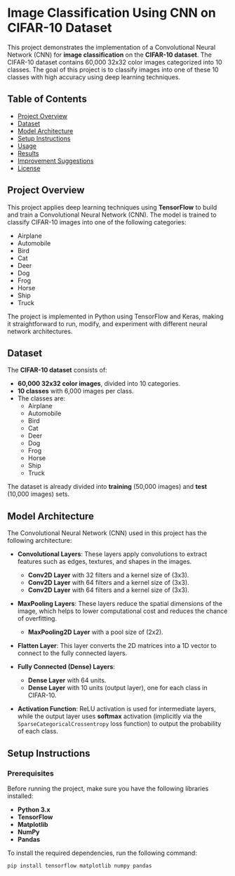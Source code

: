 # Image Classification Using CNN on CIFAR-10 Dataset

This project demonstrates the implementation of a Convolutional Neural Network (CNN) for **image classification** on the **CIFAR-10 dataset**. The CIFAR-10 dataset contains 60,000 32x32 color images categorized into 10 classes. The goal of this project is to classify images into one of these 10 classes with high accuracy using deep learning techniques.

## Table of Contents
- [Project Overview](#project-overview)
- [Dataset](#dataset)
- [Model Architecture](#model-architecture)
- [Setup Instructions](#setup-instructions)
- [Usage](#usage)
- [Results](#results)
- [Improvement Suggestions](#improvement-suggestions)
- [License](#license)

## Project Overview

This project applies deep learning techniques using **TensorFlow** to build and train a Convolutional Neural Network (CNN). The model is trained to classify CIFAR-10 images into one of the following categories:
- Airplane
- Automobile
- Bird
- Cat
- Deer
- Dog
- Frog
- Horse
- Ship
- Truck

The project is implemented in Python using TensorFlow and Keras, making it straightforward to run, modify, and experiment with different neural network architectures.

## Dataset

The **CIFAR-10 dataset** consists of:
- **60,000 32x32 color images**, divided into 10 categories.
- **10 classes** with 6,000 images per class.
- The classes are:
  - Airplane
  - Automobile
  - Bird
  - Cat
  - Deer
  - Dog
  - Frog
  - Horse
  - Ship
  - Truck

The dataset is already divided into **training** (50,000 images) and **test** (10,000 images) sets.

## Model Architecture

The Convolutional Neural Network (CNN) used in this project has the following architecture:

- **Convolutional Layers**: These layers apply convolutions to extract features such as edges, textures, and shapes in the images.
  - **Conv2D Layer** with 32 filters and a kernel size of (3x3).
  - **Conv2D Layer** with 64 filters and a kernel size of (3x3).
  - **Conv2D Layer** with 64 filters and a kernel size of (3x3).
  
- **MaxPooling Layers**: These layers reduce the spatial dimensions of the image, which helps to lower computational cost and reduces the chance of overfitting.
  - **MaxPooling2D Layer** with a pool size of (2x2).

- **Flatten Layer**: This layer converts the 2D matrices into a 1D vector to connect to the fully connected layers.

- **Fully Connected (Dense) Layers**:
  - **Dense Layer** with 64 units.
  - **Dense Layer** with 10 units (output layer), one for each class in CIFAR-10.

- **Activation Function**: ReLU activation is used for intermediate layers, while the output layer uses **softmax** activation (implicitly via the `SparseCategoricalCrossentropy` loss function) to output the probability of each class.

## Setup Instructions

### Prerequisites

Before running the project, make sure you have the following libraries installed:
- **Python 3.x**
- **TensorFlow**
- **Matplotlib**
- **NumPy**
- **Pandas**

To install the required dependencies, run the following command:

```bash
pip install tensorflow matplotlib numpy pandas
